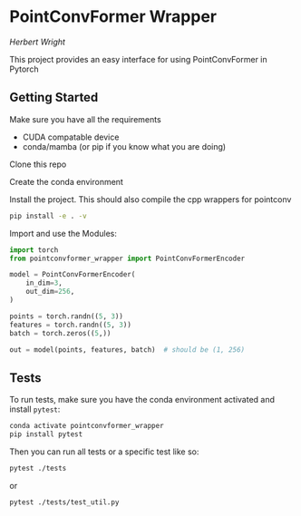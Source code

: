 
# PointConvFormer Wrapper

*Herbert Wright*

This project provides an easy interface for using PointConvFormer in Pytorch


## Getting Started

Make sure you have all the requirements

- CUDA compatable device
- conda/mamba (or pip if you know what you are doing)

Clone this repo

Create the conda environment

Install the project. This should also compile the cpp wrappers for pointconv

```bash
pip install -e . -v
```

Import and use the Modules:

```python
import torch
from pointconvformer_wrapper import PointConvFormerEncoder

model = PointConvFormerEncoder(
	in_dim=3,
	out_dim=256,
)

points = torch.randn((5, 3))
features = torch.randn((5, 3))
batch = torch.zeros((5,))

out = model(points, features, batch)  # should be (1, 256)
```


## Tests

To run tests, make sure you have the conda environment activated and install `pytest`:

```bash
conda activate pointconvformer_wrapper
pip install pytest
```

Then you can run all tests or a specific test like so:

```bash
pytest ./tests
```

or 

```bash
pytest ./tests/test_util.py
```


